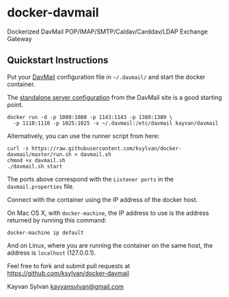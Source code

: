 # docker-davmail

Dockerized DavMail POP/IMAP/SMTP/Caldav/Carddav/LDAP Exchange Gateway

## Quickstart Instructions

Put your [DavMail](http://davmail.sourceforge.net/) configuration file in
`~/.davmail/` and start the docker container.

The [standalone server configuration](http://davmail.sourceforge.net/serversetup.html)
from the DavMail site is a good starting point.

    docker run -d -p 1080:1080 -p 1143:1143 -p 1389:1389 \
      -p 1110:1110 -p 1025:1025 -v ~/.davmail:/etc/davmail kayvan/davmail

Alternatively, you can use the runner script from here:

    curl -s https://raw.githubusercontent.com/ksylvan/docker-davmail/master/run.sh > davmail.sh
    chmod +x davmail.sh
    ./davmail.sh start

The ports above correspond with the `Listener ports` in the `davmail.properties`
file.

Connect with the container using the IP address of the docker host.

On Mac OS X, with `docker-machine`, the IP address to use is the address
returned by running this command:

    docker-machine ip default

And on Linux, where you are running the container on the same host, the address
is `localhost` (127.0.0.1).

Feel free to fork and submit pull requests at https://github.com/ksylvan/docker-davmail

Kayvan Sylvan <kayvansylvan@gmail.com>
